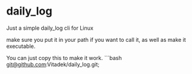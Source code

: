 # daily_log
Just a simple daily_log cli for Linux

make sure you put it in your path if you want to call it, as well as make it executable.

You can just copy this to make it work.
\```bash
git@github.com:Vitadek/daily_log.git; 
```\
